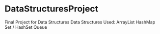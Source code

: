 # DataStructuresProject

Final Project for Data Structures
Data Structures Used:
ArrayList
HashMap
Set / HashSet
Queue
